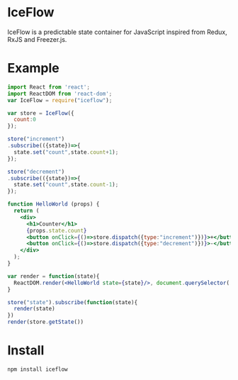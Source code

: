 # IceFlow

IceFlow is a predictable state container for JavaScript inspired from Redux, RxJS and Freezer.js.

# Example

```jsx
import React from 'react';
import ReactDOM from 'react-dom';
var IceFlow = require("iceflow");

var store = IceFlow({
  count:0
});

store("increment")
.subscribe(({state})=>{
  state.set("count",state.count+1);
});

store("decrement")
.subscribe(({state})=>{
  state.set("count",state.count-1);
});

function HelloWorld (props) {
  return (
    <div>
      <h1>Counter</h1>
      {props.state.count}
      <button onClick={()=>store.dispatch({type:"increment")})}>+</button>
      <button onClick={()=>store.dispatch({type:"decrement")})}>-</button>
    </div>
  );
}

var render = function(state){
  ReactDOM.render(<HelloWorld state={state}/>, document.querySelector('#app'));
}

store("state").subscribe(function(state){
  render(state)
})
render(store.getState())
```

# Install

`npm install iceflow`
